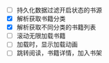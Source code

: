 - [ ] 持久化数据过滤开启状态的书源
- [x] 解析获取书籍分类
- [x] 解析获取不同分类的书籍列表
- [ ] 滚动无限加载书籍
- [ ] 加载时，显示加载动画
- [ ] 跳转阅读，书籍详情，加入书架